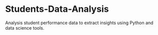 # Students-Data-Analysis
Analysis student performance data to extract insights using Python and data science tools.
